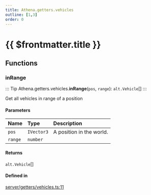 ```yaml
---
title: Athena.getters.vehicles
outline: [1,3]
order: 0
---
```


# {{ $frontmatter.title }}


## Functions

### inRange

::: Tip
Athena.getters.vehicles.**inRange**(`pos`, `range`): `alt.Vehicle`[]
:::

Get all vehicles in range of a position

#### Parameters

| Name | Type | Description |
| :------ | :------ | :------ |
| `pos` | `IVector3` | A position in the world. |
| `range` | `number` |  |

#### Returns

`alt.Vehicle`[]

#### Defined in

[server/getters/vehicles.ts:11](https://github.com/Stuyk/altv-athena/blob/6013452/src/core/server/getters/vehicles.ts#L11)
